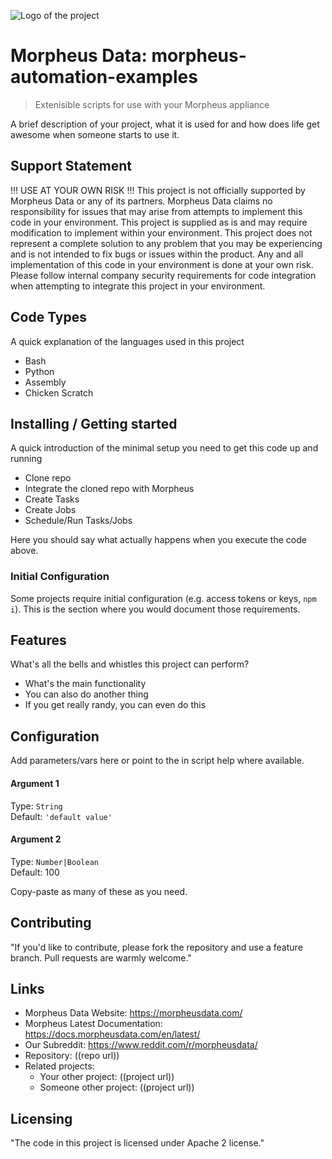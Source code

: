 ![Logo of the project](https://upload.wikimedia.org/wikipedia/commons/6/63/Morpheus-Data-Logo-360.png)

# Morpheus Data: morpheus-automation-examples
> Extenisible scripts for use with your Morpheus appliance

A brief description of your project, what it is used for and how does life get
awesome when someone starts to use it.

## Support Statement

!!! USE AT YOUR OWN RISK !!!
This project is not officially supported by Morpheus Data or any of its partners. Morpheus Data claims no responsibility for issues that may arise from attempts to implement this code in your environment. This project is supplied as is and may require modification to implement within your environment. This project does not represent a complete solution to any problem that you may be experiencing and is not intended to fix bugs or issues within the product.
Any and all implementation of this code in your environment is done at your own risk. Please follow internal company security requirements for code integration when attempting to integrate this project in your environment.

## Code Types

A quick explanation of the languages used in this project
- Bash
- Python
- Assembly
- Chicken Scratch

## Installing / Getting started

A quick introduction of the minimal setup you need to get this code up and running

- Clone repo
- Integrate the cloned repo with Morpheus
- Create Tasks
- Create Jobs
- Schedule/Run Tasks/Jobs

Here you should say what actually happens when you execute the code above.

### Initial Configuration

Some projects require initial configuration (e.g. access tokens or keys, `npm i`).
This is the section where you would document those requirements.

## Features

What's all the bells and whistles this project can perform?
* What's the main functionality
* You can also do another thing
* If you get really randy, you can even do this

## Configuration

Add parameters/vars here or point to the in script help where available. 

#### Argument 1
Type: `String`  
Default: `'default value'`

#### Argument 2
Type: `Number|Boolean`  
Default: 100

Copy-paste as many of these as you need.

## Contributing

"If you'd like to contribute, please fork the repository and use a feature
branch. Pull requests are warmly welcome."

## Links

- Morpheus Data Website: https://morpheusdata.com/
- Morpheus Latest Documentation: https://docs.morpheusdata.com/en/latest/
- Our Subreddit: https://www.reddit.com/r/morpheusdata/
- Repository: ((repo url))
- Related projects:
  - Your other project: ((project url))
  - Someone other project: ((project url))

## Licensing

"The code in this project is licensed under Apache 2 license."
